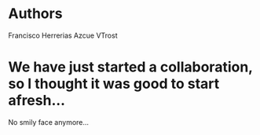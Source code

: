 # Authors
Francisco Herrerias Azcue
VTrost


# We have just started a collaboration, so I thought it was good to start afresh...

No smily face anymore...